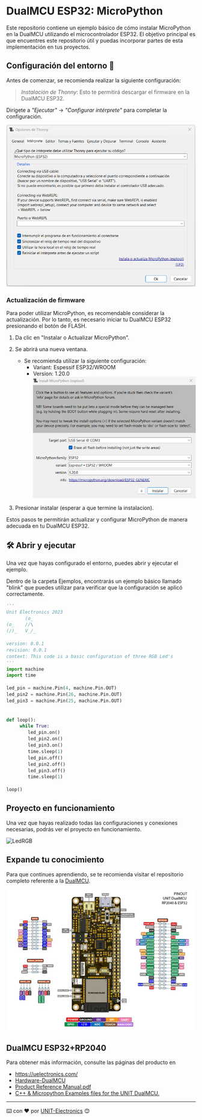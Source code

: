 # DualMCU ESP32: MicroPython

Este repositorio contiene un ejemplo básico de cómo instalar MicroPython en la DualMCU utilizando el microcontrolador ESP32. El objetivo principal es que encuentres este repositorio útil y puedas incorporar partes de esta implementación en tus proyectos.

## Configuración del entorno 👋
Antes de comenzar, se recomienda realizar la siguiente configuración:

> *Instalación de Thonny*: 
> Esto te permitirá descargar el firmware en la DualMCU ESP32.

Dirígete a *"Ejecutar"* -> *"Configurar intérprete"*  para completar la configuración.

 ![Interpeter](./img/config_intepeter.png)

### Actualización de firmware 
Para poder utilizar MicroPython, es recomendable considerar la actualización. Por lo tanto, es necesario iniciar tu DualMCU ESP32 presionando el botón de FLASH.


1. Da clic en "Instalar o Actualizar MicroPython".

1. Se abrirá una nueva ventana. 
    - Se recomienda utilizar la siguiente configuración: 
        - Variant: Espessif ESP32/WROOM
        - Version: 1.20.0
![instalador](./img/instalador.png)
1. Presionar instalar (esperar a que termine la instalacion).


Estos pasos te permitirán actualizar y configurar MicroPython de manera adecuada en tu DualMCU ESP32.

## 🛠️ Abrir y ejecutar 
Una vez que hayas configurado el entorno, puedes abrir y ejecutar el ejemplo.

Dentro de la carpeta Ejemplos, encontrarás un ejemplo básico llamado "blink" que puedes utilizar para verificar que la configuración se aplicó correctamente.

```python
'''
Unit Electronics 2023
       (o_
(o_    //\
(/)_   V_/_ 

version: 0.0.1
revision: 0.0.1
context: This code is a basic configuration of three RGB Led's
'''
import machine
import time

led_pin = machine.Pin(4, machine.Pin.OUT)
led_pin2 = machine.Pin(26, machine.Pin.OUT)
led_pin3 = machine.Pin(25, machine.Pin.OUT)


def loop():
     while True:
        led_pin.on()    
        led_pin2.on()   
        led_pin3.on()  
        time.sleep(1)  
        led_pin.off()   
        led_pin2.off()  
        led_pin3.off()  
        time.sleep(1)   

loop()
```


## Proyecto en funcionamiento
Una vez que hayas realizado todas las configuraciones y conexiones necesarias, podrás ver el proyecto en funcionamiento.

![LedRGB](./img/blink_led2.gif)
## Expande tu conocimiento 

Para que continues aprendiendo, se te recomienda visitar el repositorio completo referente a la [DualMCU](https://github.com/UNIT-Electronics/DualMCU).

![DualMCU](./img/EU0002-DUALMCU%20V3.1.2.jpg)

## DualMCU ESP32+RP2040 

Para obtener más información, consulte las páginas del producto en

* https://uelectronics.com/
* [Hardware-DualMCU](https://github.com/UNIT-Electronics/DualMCU/tree/main/Hardware)
* [Product Reference Manual.pdf](https://github.com/UNIT-Electronics/DualMCU/blob/main/DualMCU(Product%20Reference%20Manual).pdf)
* [C++ & Micropython Examples files for the UNIT DualMCU.](https://github.com/UNIT-Electronics/DualMCU/tree/main/Examples)


---
⌨️ con ❤️ por [UNIT-Electronics](https://github.com/UNIT-Electronics) 😊